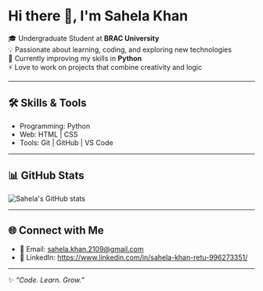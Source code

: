 # Hi there 👋, I'm Sahela Khan  

🎓 Undergraduate Student at **BRAC University**  
💡 Passionate about learning, coding, and exploring new technologies  
🌱 Currently improving my skills in **Python**  
⚡ Love to work on projects that combine creativity and logic  

---

## 🛠️ Skills & Tools  
- Programming: Python 
- Web: HTML | CSS  
- Tools: Git | GitHub | VS Code  

---

## 📊 GitHub Stats  
![Sahela's GitHub stats](https://github-readme-stats.vercel.app/api?username=Sahela-Khan&show_icons=true&theme=radical)  

---

## 🌐 Connect with Me  
- 📧 Email: sahela.khan.2109@gmail.com 
- 💼 LinkedIn: https://www.linkedin.com/in/sahela-khan-retu-996273351/  

---
✨ *“Code. Learn. Grow.”*  

